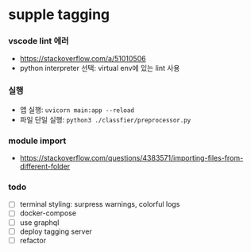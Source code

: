 # supple tagging

### vscode lint 에러

- https://stackoverflow.com/a/51010506
- python interpreter 선택: virtual env에 있는 lint 사용

### 실행

- 앱 실행: `uvicorn main:app --reload`
- 파일 단일 실행: `python3 ./classfier/preprocessor.py`

### module import

- https://stackoverflow.com/questions/4383571/importing-files-from-different-folder

### todo

- [ ] terminal styling: surpress warnings, colorful logs
- [ ] docker-compose
- [ ] use graphql
- [ ] deploy tagging server
- [ ] refactor
